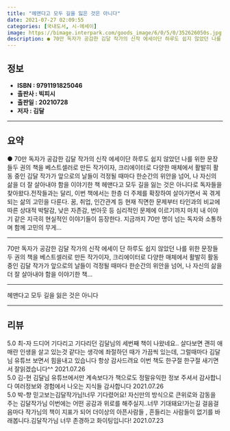 ```yaml
---
title: "헤맨다고 모두 길을 잃은 것은 아니다"
date: 2021-07-27 02:09:55
categories: [국내도서, 시-에세이]
image: https://bimage.interpark.com/goods_image/6/0/5/0/352626050s.jpg
description: ● 70만 독자가 공감한 김달 작가의 신작 에세이단 하루도 쉽지 않았던 나를 위한 문장들두 권의 책을 베스트셀러로 만든 작가이자, 크리에이터로 다양한 매체에서 활발히 활동 중인 김달 작가가 앞으로의 날들이 걱정될 때마다 한순간의 위안을 넘어, 나 자신의 삶을 더 잘 살아내야 함을 이야
---
```


## **정보**

- **ISBN : 9791191825046**
- **출판사 : 빅피시**
- **출판일 : 20210728**
- **저자 : 김달**

------



## **요약**

●  70만 독자가 공감한 김달 작가의 신작 에세이단 하루도 쉽지 않았던 나를 위한 문장들두 권의 책을 베스트셀러로 만든 작가이자, 크리에이터로 다양한 매체에서 활발히 활동 중인 김달 작가가 앞으로의 날들이 걱정될 때마다 한순간의 위안을 넘어, 나 자신의 삶을 더 잘 살아내야 함을 이야기한 책 헤맨다고 모두 길을 잃는 것은 아니다로 독자들을 찾아왔다.전작들과는 달리, 이번 책에서는 한층 더 주제를 확장하여 살아가면서 꼭 겪게 되는 삶의 고민을 다룬다. 꿈, 취업, 인간관계 등 현재 직면한 문제부터 타인과의 비교에 따른 상대적 박탈감, 낮은 자존감, 번아웃 등 심리적인 문제에 이르기까지 마치 내 이야기 같은 지극히 현실적인 이야기들이 등장한다. 지금까지 70만 명이 넘는 독자와 소통하며 함께 고민의 무게...

------

70만 독자가 공감한 김달 작가의 신작 에세이
단 하루도 쉽지 않았던 나를 위한 문장들두 권의 책을 베스트셀러로 만든 작가이자, 크리에이터로 다양한 매체에서 활발히 활동 중인 김달 작가가 앞으로의 날들이 걱정될 때마다 한순간의 위안을 넘어, 나 자신의 삶을 더 잘 살아내야 함을 이야기한 책... 

------


헤맨다고 모두 길을 잃은 것은 아니다 

------


## **리뷰** 

5.0 최-자 드디어 기다리고 기다리던 김달님의 세번째 책이 나왔네요.. 살다보면 괜히 애매란 인생을 살고 있는것 같다는 생각에 좌절하던 때가 가끔씩 있는데, 그럴때마다 김달님 유튜브 보면서 힘을내고 있습니다 항상 감사드려요 이번 책도 한구절 한구절 새기면서 잘읽겠습니다^^ 2021.07.26 <br/>5.0 김-현 김달님 유튜브에서만 계속보다가 책으로도 정말유익한 정보 주셔서 감사합니다 여러정보와 경험에서 나오는 지식들 감사합니다 2021.07.26 <br/>5.0 박-향 믿고보는김달작가님!너무 기다렸어요! 자신만의 방식으로 큰위로와 감동을 주는 김달작가님 이번에는 어떤 공감과 위로를 해주실지..너무 기대돼요!가는길 걸음걸음마다 작가님의 책이 지표가 되어 더이상의 아픈사람들 , 흔들리는 사람들이 없기를 바래봅니다.김달작가님 너무 존경하고 화이팅입니다! 2021.07.23 <br/>